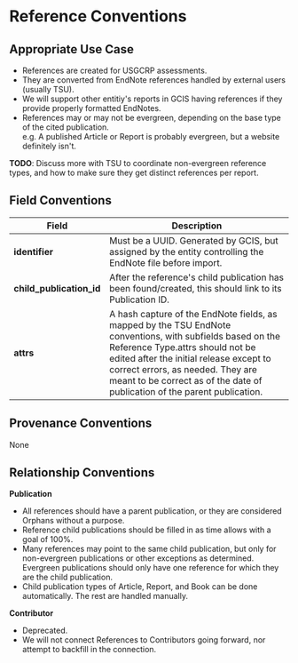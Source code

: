 # Reference Conventions

## Appropriate Use Case

- References are created for USGCRP assessments.  
- They are converted from EndNote references handled by external users (usually TSU).  
- We will support other entitiy's reports in GCIS having references if they provide properly formatted EndNotes.
- References may or may not be evergreen, depending on the base type of the cited publication.  
e.g. A published Article or Report is probably evergreen, but a website definitely isn't.  

**TODO**: Discuss more with TSU to coordinate non-evergreen reference types, and how to make sure they get distinct references per report.

## Field Conventions

| Field | Description |
|-------|------------- | 
|**identifier**|Must be a UUID.  Generated by GCIS, but assigned by the entity controlling the EndNote file before import.|
|**child_publication_id**|After the reference's child publication has been found/created, this should link to its Publication ID.  |
|**attrs**|A hash capture of the EndNote fields, as mapped by the TSU EndNote conventions, with subfields based on the Reference Type.attrs should not be edited after the initial release except to correct errors, as needed. They are meant to be correct as of the date of publication of the parent publication.|

## Provenance Conventions

None

## Relationship Conventions

**Publication**

- All references should have a parent publication, or they are considered Orphans without a purpose.
- Reference child publications should be filled in as time allows with a goal of 100%.  
- Many references may point to the same child publication, but only for non-evergreen publications or other exceptions as determined. Evergreen publications should only have one reference for which they are the child publication.  
- Child publication types of Article, Report, and Book can be done automatically. The rest are handled manually.  

**Contributor**

- Deprecated.  
- We will not connect References to Contributors going forward, nor attempt to backfill in the connection.
